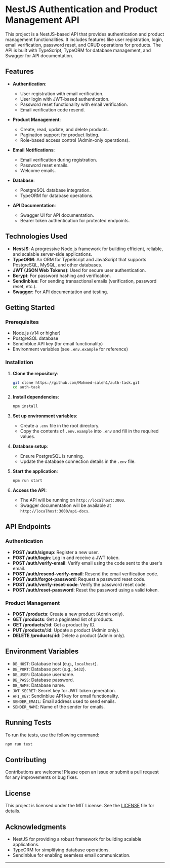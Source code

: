 # NestJS Authentication and Product Management API

This project is a NestJS-based API that provides authentication and product management functionalities. It includes features like user registration, login, email verification, password reset, and CRUD operations for products. The API is built with TypeScript, TypeORM for database management, and Swagger for API documentation.

## Features

- **Authentication**:

  - User registration with email verification.
  - User login with JWT-based authentication.
  - Password reset functionality with email verification.
  - Email verification code resend.

- **Product Management**:

  - Create, read, update, and delete products.
  - Pagination support for product listing.
  - Role-based access control (Admin-only operations).

- **Email Notifications**:

  - Email verification during registration.
  - Password reset emails.
  - Welcome emails.

- **Database**:

  - PostgreSQL database integration.
  - TypeORM for database operations.

- **API Documentation**:
  - Swagger UI for API documentation.
  - Bearer token authentication for protected endpoints.

## Technologies Used

- **NestJS**: A progressive Node.js framework for building efficient, reliable, and scalable server-side applications.
- **TypeORM**: An ORM for TypeScript and JavaScript that supports PostgreSQL, MySQL, and other databases.
- **JWT (JSON Web Tokens)**: Used for secure user authentication.
- **Bcrypt**: For password hashing and verification.
- **Sendinblue**: For sending transactional emails (verification, password reset, etc.).
- **Swagger**: For API documentation and testing.

## Getting Started

### Prerequisites

- Node.js (v14 or higher)
- PostgreSQL database
- Sendinblue API key (for email functionality)
- Environment variables (see `.env.example` for reference)

### Installation

1. **Clone the repository**:

   ```bash
   git clone https://github.com/Mohmed-saleh1/auth-task.git
   cd auth-task
   ```

2. **Install dependencies**:

   ```bash
   npm install
   ```

3. **Set up environment variables**:

   - Create a `.env` file in the root directory.
   - Copy the contents of `.env.example` into `.env` and fill in the required values.

4. **Database setup**:

   - Ensure PostgreSQL is running.
   - Update the database connection details in the `.env` file.

5. **Start the application**:

   ```bash
   npm run start
   ```

6. **Access the API**:
   - The API will be running on `http://localhost:3000`.
   - Swagger documentation will be available at `http://localhost:3000/api-docs`.

## API Endpoints

### Authentication

- **POST /auth/signup**: Register a new user.
- **POST /auth/login**: Log in and receive a JWT token.
- **POST /auth/verify-email**: Verify email using the code sent to the user's email.
- **POST /auth/resend-verify-email**: Resend the email verification code.
- **POST /auth/forgot-password**: Request a password reset code.
- **POST /auth/verify-reset-code**: Verify the password reset code.
- **POST /auth/reset-password**: Reset the password using a valid token.

### Product Management

- **POST /products**: Create a new product (Admin only).
- **GET /products**: Get a paginated list of products.
- **GET /products/:id**: Get a product by ID.
- **PUT /products/:id**: Update a product (Admin only).
- **DELETE /products/:id**: Delete a product (Admin only).

## Environment Variables

- `DB_HOST`: Database host (e.g., `localhost`).
- `DB_PORT`: Database port (e.g., `5432`).
- `DB_USER`: Database username.
- `DB_PASS`: Database password.
- `DB_NAME`: Database name.
- `JWT_SECRET`: Secret key for JWT token generation.
- `API_KEY`: Sendinblue API key for email functionality.
- `SENDER_EMAIL`: Email address used to send emails.
- `SENDER_NAME`: Name of the sender for emails.

## Running Tests

To run the tests, use the following command:

```bash
npm run test
```

## Contributing

Contributions are welcome! Please open an issue or submit a pull request for any improvements or bug fixes.

## License

This project is licensed under the MIT License. See the [LICENSE](LICENSE) file for details.

## Acknowledgments

- NestJS for providing a robust framework for building scalable applications.
- TypeORM for simplifying database operations.
- Sendinblue for enabling seamless email communication.

---

